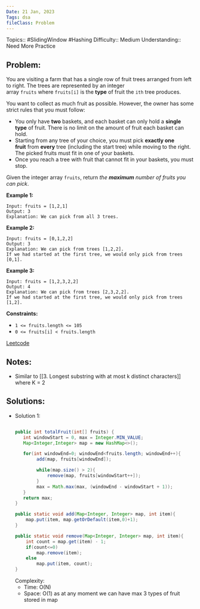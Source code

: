 ```yaml
---
Date: 21 Jan, 2023
Tags: dsa
fileClass: Problem
---
```

Topics:: #SlidingWindow #Hashing 
Difficulty::  Medium
Understanding:: Need More Practice
## Problem: 
You are visiting a farm that has a single row of fruit trees arranged from left to right. The trees are represented by an integer array `fruits` where `fruits[i]` is the **type** of fruit the `ith` tree produces.

You want to collect as much fruit as possible. However, the owner has some strict rules that you must follow:

-   You only have **two** baskets, and each basket can only hold a **single type** of fruit. There is no limit on the amount of fruit each basket can hold.
-   Starting from any tree of your choice, you must pick **exactly one fruit** from **every** tree (including the start tree) while moving to the right. The picked fruits must fit in one of your baskets.
-   Once you reach a tree with fruit that cannot fit in your baskets, you must stop.

Given the integer array `fruits`, return _the **maximum** number of fruits you can pick_.

**Example 1:**

	Input: fruits = [1,2,1]
	Output: 3
	Explanation: We can pick from all 3 trees.

**Example 2:**

	Input: fruits = [0,1,2,2]
	Output: 3
	Explanation: We can pick from trees [1,2,2].
	If we had started at the first tree, we would only pick from trees [0,1].

**Example 3:**

	Input: fruits = [1,2,3,2,2]
	Output: 4
	Explanation: We can pick from trees [2,3,2,2].
	If we had started at the first tree, we would only pick from trees [1,2].

**Constraints:**

-   `1 <= fruits.length <= 105`
-   `0 <= fruits[i] < fruits.length`

[Leetcode](https://leetcode.com/problems/fruit-into-baskets/)

## Notes: 
- Similar to [[3. Longest substring with at most k distinct characters]] where K = 2

## Solutions: 

- Solution 1: 
	```java
	
	public int totalFruit(int[] fruits) {
       int windowStart = 0, max = Integer.MIN_VALUE;
       Map<Integer,Integer> map = new HashMap<>();

       for(int windowEnd=0; windowEnd<fruits.length; windowEnd++){
            add(map, fruits[windowEnd]);

            while(map.size() > 2){
                remove(map, fruits[windowStart++]);
            }
            max = Math.max(max, (windowEnd - windowStart + 1));
       }
       return max;
    }

    public static void add(Map<Integer, Integer> map, int item){
        map.put(item, map.getOrDefault(item,0)+1);
    }

    public static void remove(Map<Integer, Integer> map, int item){
        int count = map.get(item) - 1;
        if(count<=0)
            map.remove(item);
        else
            map.put(item, count);
    }
	
	```
	Complexity: 
	- Time: O(N)
	- Space: O(1) as at any moment we can have max 3 types of fruit stored in map